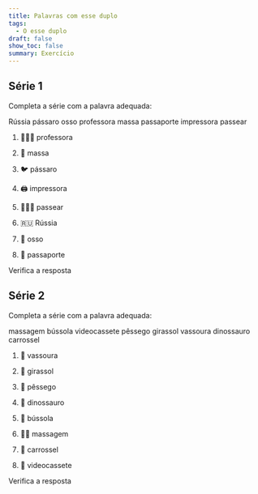 ```yaml
---
title: Palavras com esse duplo
tags:
  - O esse duplo
draft: false
show_toc: false
summary: Exercício
---
```

## Série 1
Completa a série com a palavra adequada: 

<e-layout>
<e-tag color=1>Rússia</e-tag>
<e-tag color=1>pássaro</e-tag>
<e-tag color=1>osso</e-tag>
<e-tag color=1>professora</e-tag>
<e-tag color=1>massa</e-tag>
<e-tag color=1>passaporte</e-tag>
<e-tag color=1>impressora</e-tag>
<e-tag color=1>passear</e-tag>
</e-layout>

1. <e-moji>👩🏻‍🏫</e-moji> <e-answer>professora</e-answer>

2. <e-moji>🍝</e-moji> <e-answer>massa</e-answer>

3. <e-moji>🐦</e-moji> <e-answer>pássaro</e-answer>

4. <e-moji>🖨️</e-moji> <e-answer>impressora</e-answer>

5. <e-moji>🚶🏻‍♀️</e-moji> <e-answer>passear</e-answer>

6. <e-moji>🇷🇺</e-moji> <e-answer>Rússia</e-answer>

7. <e-moji>🦴</e-moji> <e-answer>osso</e-answer> 

8. <e-moji>🪪</e-moji> <e-answer>passaporte</e-answer>

<e-validate>Verifica a resposta</e-validate>

## Série 2

Completa a série com a palavra adequada:  

<e-layout>
<e-tag color=2>massagem</e-tag>
<e-tag color=2>bússola</e-tag>
<e-tag color=2>videocassete</e-tag>
<e-tag color=2>pêssego</e-tag>
<e-tag color=2>girassol</e-tag>
<e-tag color=2>vassoura</e-tag>
<e-tag color=2>dinossauro</e-tag>
<e-tag color=2>carrossel</e-tag>
</e-layout>

1. <e-moji>🧹</e-moji> <e-answer>vassoura</e-answer>

2. <e-moji>🌻</e-moji> <e-answer>girassol</e-answer>

3. <e-moji>🍑</e-moji> <e-answer>pêssego</e-answer>

4. <e-moji>🦕</e-moji> <e-answer>dinossauro</e-answer>

5. <e-moji>🧭</e-moji> <e-answer>bússola</e-answer> 

6. <e-moji>💆🏻</e-moji> <e-answer>massagem</e-answer> 

7. <e-moji>🎠</e-moji> <e-answer>carrossel</e-answer>

8. <e-moji>📼</e-moji> <e-answer>videocassete</e-answer>

<e-validate>Verifica a resposta</e-validate>
